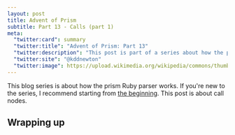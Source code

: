 ```yaml
---
layout: post
title: Advent of Prism
subtitle: Part 13 - Calls (part 1)
meta:
  "twitter:card": summary
  "twitter:title": "Advent of Prism: Part 13"
  "twitter:description": "This post is part of a series about how the prism Ruby parser works."
  "twitter:site": "@kddnewton"
  "twitter:image": https://upload.wikimedia.org/wikipedia/commons/thumb/7/73/Ruby_logo.svg/1200px-Ruby_logo.svg.png
---
```


This blog series is about how the prism Ruby parser works. If you're new to the series, I recommend starting from [the beginning](/2023/11/30/advent-of-prism-part-0). This post is about call nodes.

## Wrapping up

